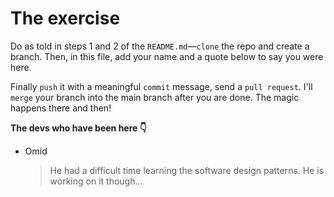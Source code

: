 # The exercise

Do as told in steps 1 and 2 of the `README.md`—`clone` the repo and create a branch. Then, in this file, add your name and a quote below to say you were here.

Finally `push` it with a meaningful `commit` message, send a `pull request`. I'll `merge` your branch into the main branch after you are done. The magic happens there and then!

__The devs who have been here 👇__

- Omid
  > He had a difficult time learning the software design patterns. He is working on it though...
